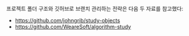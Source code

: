 프로젝트 폴더 구조와 깃허브로 브랜치 관리하는 전략은 다음 두 자료를 참고했다:
- https://github.com/johngrib/study-objects
- https://github.com/WeareSoft/algorithm-study
